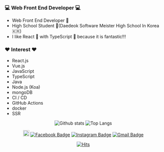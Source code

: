 ### 💻 Web Front End Developer 💻

- Web Front End Developer 🤟
- High School Student 📗(Daedeok Software Meister High School In Korea 🇰🇷)
- I like React 🤭 with TypeScript 🥰 because it is fantastic!!!

### ❤️ Interest ❤️

- React.js
- Vue.js
- JavaScript
- TypeScript
- Java
- Node.js (Koa)
- mongoDB
- CI / CD
- GitHub Actions
- docker
- SSR

<div align=center>
  
![Github stats](https://github-readme-stats.vercel.app/api?username=woochanleee&show_icons=true&include_all_commits=true&count_private=true&theme=great-gatsby)
![Top Langs](https://github-readme-stats.vercel.app/api/top-langs/?username=woochanleee&layout=compact&hide=python)

<a href="https://velog.io/@_uchanlee" target="_blank"><img src="https://static.velog.io/favicon.ico" style="width: 20px;"/></a>
[![Facebook Badge](https://img.shields.io/badge/-Facebook-1877f2?style=flat-square&logo=facebook&logoColor=white&link=https://https://www.facebook.com/uchanlee.dev)](https://www.facebook.com/uchanlee.dev)
[![Instagram Badge](https://img.shields.io/badge/-Instagram-E4405F?style=flat-square&logo=instagram&logoColor=FFFFFF&link=https://www.instagram.com/woochan0219/)](https://www.instagram.com/woochan0219/)
[![Gmail Badge](https://img.shields.io/badge/-Gmail-d14836?style=flat-square&logo=Gmail&logoColor=white&link=mailto:uchanlee.dev@gmail.com)](mailto:uchanlee.dev@gmail.com)

[![Hits](https://hits.seeyoufarm.com/api/count/incr/badge.svg?url=https://github.com/woochanleee)](https://hits.seeyoufarm.com)

</div>
